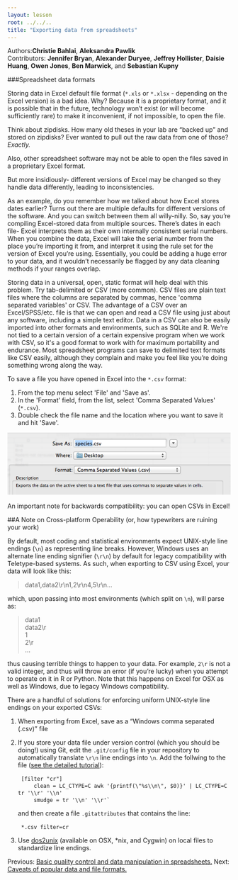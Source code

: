 ```yaml
---
layout: lesson
root: ../../..
title: "Exporting data from spreadsheets"
---
```



Authors:**Christie Bahlai**, **Aleksandra Pawlik**<br>
Contributors: **Jennifer Bryan**, **Alexander Duryee**, **Jeffrey Hollister**, **Daisie Huang**, **Owen Jones**, **Ben Marwick**, and **Sebastian Kupny**

###Spreadsheet data formats

Storing data in Excel default file format (`*.xls` or `*.xlsx` - depending on the Excel version) is a bad idea. Why? Because it is a proprietary format, and it is possible that in the future, technology won’t exist (or will become sufficiently rare)  to make it inconvenient, if not impossible, to open the file. 

Think about zipdisks. How many old theses in your lab are “backed up” and stored on zipdisks? Ever wanted to pull out the raw data from one of those?
*Exactly.*

Also, other spreadsheet software may not be able to open the files saved in a proprietary Excel format.

But more insidiously- different versions of Excel may be changed so they handle data differently, leading to inconsistencies.

As an example, do you remember how we talked about how Excel stores dates earlier? Turns out there are multiple defaults for different versions of the software. And you can switch between them all willy-nilly. So, say you’re compiling Excel-stored data from multiple sources. There’s dates in each file- Excel interprets them as their own internally consistent serial numbers. When you combine the data, Excel will take the serial number from the place you’re importing it from, and interpret it using the rule set for the version of Excel you’re using. Essentially, you could be adding a huge error to your data, and it wouldn’t necessarily be flagged by any data cleaning methods if your ranges overlap.

Storing data in a universal, open, static format will help deal with this problem. Try tab-delimited or CSV (more common). CSV files are plain text files where the columns are separated by commas, hence 'comma separated variables' or CSV. The advantage of a CSV over an Excel/SPSS/etc. file is that we can open and read a CSV file using just about any software, including a simple text editor. Data in a CSV can also be easily imported into other formats and environments, such as SQLite and R. We're not tied to a certain version of a certain expensive program when we work with CSV, so it's a good format to work with for maximum portability and endurance. Most spreadsheet programs can save to delimited text formats like CSV easily, although they complain and make you feel like you’re doing something wrong along the way.

To save a file you have opened in Excel into the `*.csv` format:

1. From the top menu select 'File' and 'Save as'.
2. In the 'Format' field, from the list, select 'Comma Separated Values' (`*.csv`).
3. Double check the file name and the location where you want to save it and hit 'Save'.

![Saving an Excel file to CSV](../images/excel-to-csv.png)

An important note for backwards compatibility: you can open CSVs in Excel!

##A Note on Cross-platform Operability
(or, how typewriters are ruining your work)

By default, most coding and statistical environments expect UNIX-style line endings (`\n`) as representing line breaks.  However, Windows uses an alternate line ending signifier (`\r\n`) by default for legacy compatibility with Teletype-based systems.  As such, when exporting to CSV using Excel, your data will look like this:

>data1,data2\r\n1,2\r\n4,5\r\n…

which, upon passing into most environments (which split on `\n`), will parse as:

>data1<br>
>data2\r<br>
>1<br>
>2\r<br>
>...

thus causing terrible things to happen to your data.  For example, `2\r` is not a valid integer, and thus will throw an error (if you’re lucky) when you attempt to operate on it in R or Python.  Note that this happens on Excel for OSX as well as Windows, due to legacy Windows compatibility.

There are a handful of solutions for enforcing uniform UNIX-style line endings on your exported CSVs:

1. When exporting from Excel, save as a “Windows comma separated (.csv)” file
2. If you store your data file under version control (which you should be doing!) using Git, edit the `.git/config` file in your repository to automatically translate `\r\n` line endings into `\n`.
Add the follwing to the file ([see the detailed tutorial](http://nicercode.github.io/blog/2013-04-30-excel-and-line-endings)):

		[filter "cr"]
    		clean = LC_CTYPE=C awk '{printf(\"%s\\n\", $0)}' | LC_CTYPE=C tr '\\r' '\\n'
    		smudge = tr '\\n' '\\r'` 
    
 	and then create a file `.gitattributes` that contains the line:
 
 		*.csv filter=cr
 
	
3. Use [dos2unix](http://dos2unix.sourceforge.net/) (available on OSX, *nix, and Cygwin) on local files to standardize line endings.


Previous: [Basic quality control and data manipulation in spreadsheets.](04-quality-control.html) Next: [Caveats of popular data and file formats.](06-data-formats-caveats.html)

